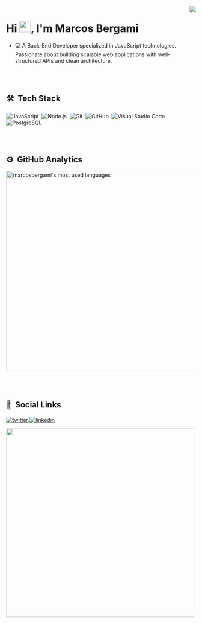 <img align="right" src="https://github.com/marcosbergami/images-in-readme/blob/main/memoji.png?raw=true"/>
<h1 align="left">Hi <img src="https://raw.githubusercontent.com/kaueMarques/kaueMarques/master/hi.gif" width="30px">, I'm Marcos Bergami</h1>

- 💻 A Back-End Developer specialized in JavaScript technologies. Passionate about building scalable web applications with well-structured APIs and clean architecture.

<br><br>

## 🛠 &nbsp;Tech Stack

![JavaScript](https://img.shields.io/badge/-JavaScript-05122A?style=flat&logo=javascript)&nbsp;
![Node.js](https://img.shields.io/badge/-Node.js-05122A?style=flat&logo=node.js)&nbsp;
![Git](https://img.shields.io/badge/-Git-05122A?style=flat&logo=git)&nbsp;
![GitHub](https://img.shields.io/badge/-GitHub-05122A?style=flat&logo=github)&nbsp;
![Visual Studio Code](https://img.shields.io/badge/-Visual%20Studio%20Code-05122A?style=flat&logo=visual-studio-code&logoColor=007ACC)&nbsp;
![PostgreSQL](https://img.shields.io/badge/-PostgreSQL-05122A?style=flat&logo=postgresql)&nbsp;

<br><br>

## ⚙️ &nbsp;GitHub Analytics

<p align="left">
<img width="530em" src="https://github-readme-stats.vercel.app/api/top-langs/?username=marcosbergami&layout=compact&theme=nightowl" alt="marcosbergami's most used languages"/>
</p>

<br><br>

## 📱 &nbsp;Social Links

<p align="left">
<a href="https://twitter.com/bergami_marcos" target="_blank">
  <img align="center" src="https://img.shields.io/badge/-bergami__marcos-05122A?style=flat&logo=twitter" alt="twitter"/>  
</a>
<a href="https://linkedin.com/in/marcosbergami" target="_blank">
  <img align="center" src="https://img.shields.io/badge/-Marcos%20Bergami-05122A?style=flat&logo=linkedin" alt="linkedin"/>
</a>
</p>

<img width="500em" src="https://github-readme-twitter-gazf.vercel.app/api?id=bergami_marcos&layout=wide&show_reply=off&show_retweet=off" />